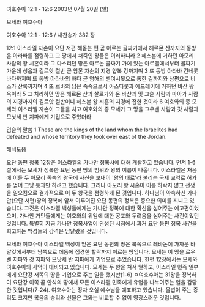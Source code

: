 여호수아 12:1 - 12:6 
2003년 07월 20일 (일)

모세와 여호수아



여호수아 12:1 - 12:6 / 새찬송가 382 장


12:1  이스라엘 자손이 요단 저편 해돋는 편 곧 아르논 골짜기에서 헤르몬 산까지의 동방 온 아라바를 점령하고 그 땅에서 쳐죽인 왕들은 이러하니라
2 헤스본에 거하던 아모리 사람의 왕 시혼이라 그 다스리던 땅은 아르논 골짜기 가에 있는 아로엘에서부터 골짜기 가운데 성읍과 길르앗 절반 곧 암몬 자손의 지경 얍복 강까지며
3 또 동방 아라바 긴네롯 바다까지며 또 동방 아라바의 바다 곧 염해의 벧여시못으로 통한 길까지와 남편으로 비스가 산록까지며
4 또 르바의 남은 족속으로서 아스다롯과 에드레이에 거하던 바산 왕 옥이라
5 그 치리하던 땅은 헤르몬 산과 살르가와 온 바산과 및 그술 사람과 마아가 사람의 지경까지의 길르앗 절반이니 헤스본 왕 시혼의 지경에 접한 것이라
6 여호와의 종 모세와 이스라엘 자손이 그들을 치고 여호와의 종 모세가 그 땅을 그우벤 사람과 갓 사람과 므낫세 반 지파에게 기업으로 주었더라

입술의 말씀
1 These are the kings of the land whom the Israelites had defeated and whose territory they took over east of the Jordan.

해석도움





요단 동편 정복
12장은 이스라엘의 가나안 정복사에 대해 개괄하고 있습니다.  먼저 1-6절에서는 모세가 정복한 요단 동편 땅의 범위와 왕의 이름이 나옵니다.  이스라엘은 처음에 이들 두 아모리 족속의 왕국에 사신을 보내어 '왕의 대로'라 불리는 국제 교역로 허가를 얻어 그냥 통과만 하려고 했습니다.  그러나 아모리 왕 시혼이 이를 하락지 않고 전쟁을 일으킴으로 결과적으로 이 두 왕국을 점령하게 된 것입니다.  하나님이 약속하신 가나안(요단 서편)땅의 정복에 앞서 이루어진 요단 동편의 정복은 중요한 의미를 지니고 있습니다.  그것은 이스라엘 백성들에게는 가나안 정복에 대한 확신을 심어주는 예고편이었으며, 가나안 거민들에게는 여호와의 위엄에 대한 공포와 두려움을 심어주는 사건이었던 것입니다.  특별히 지금 가나안 정복사업이 완성된 시점에서 과거 요단 동편 정복 사건을 회고하는 백성들의 감격은 남달랐을 것입니다.

모세와 여호수아
이스라엘 백성이 얻은 요단 동편의 땅은 북쪽으로 레바논에 가까운 바알갓에서부터 남쪽으로 에돔에 접경한 할락까지 이르는 땅입니다.  모세는 이 땅을 르우벤 지파와 갓 지파와 므낫세 반 지파에게 기업으로 주었습니다.  한편 12장에서는 모세와 여호수아의 사역이 대비되고 있습니다.  모세는 두 왕을 쳐서 멸하고, 이스라엘 민족 일부에게 요단강 저쪽의 땅을 기업으로 주는 일을 했지만(1-6) ㅇ여호수아는 31왕을 정복하여 요단강 이쪽 곧 안식의 땅에서 모든 이스라엘 민족에게 유업을 나누어주는 일을 감당한 것입니다(7-24).  여호수아는 장차 오실 예수님을 예표하고 있습니다.  율볍이 주는 증리도 크지만 복음의 승리와 선물은 그와는 비교할 수 없이 영광스러운 것입니다.